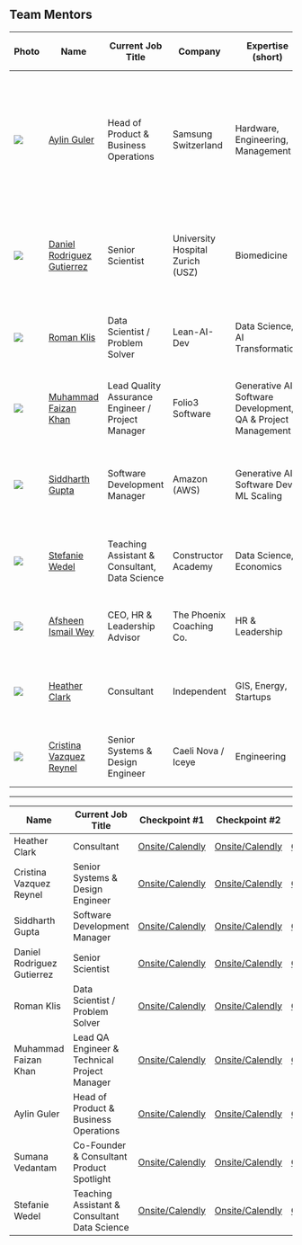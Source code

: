 ## Team Mentors 


| Photo | Name | Current Job Title | Company | Expertise (short) | Area of Expertise (detailed) | Calendly |
|---|---|---|---|---|---|---|
| ![](https://media.licdn.com/dms/image/v2/D4D03AQE_4KTc_7oIKA/profile-displayphoto-crop_800_800/B4DZeygM.jHMAM-/0/1751046476162?e=1762387200&v=beta&t=5JA0p503O8FOp59Ty4L9BvLOtpiJI7AElCmevNZS10c) | [Aylin Guler](https://www.linkedin.com/in/guleraylin/) | Head of Product & Business Operations | Samsung Switzerland | Hardware, Engineering, Management | Revenue Growth, Strategic Leadership, P&L Management, Innovation & R&D, Marketing & Brand Strategy, GenAI | [📅](https://calendly.com/wakk/individual-coaching-i-e) |
| ![](https://media.licdn.com/dms/image/v2/C4D03AQGygCBOAvJZAA/profile-displayphoto-shrink_800_800/profile-displayphoto-shrink_800_800/0/1621859582551?e=1761782400&v=beta&t=D5kE88UribV0LqmRym7Yo1FHQJZA4yjE782ich9aRgc) | [Daniel Rodriguez Gutierrez](https://www.linkedin.com/in/daniel-rodriguez-gutierrez/) | Senior Scientist | University Hospital Zurich (USZ) | Biomedicine | Translational research, clinical data integration, immunology, endocrinology, women’s health | [📅](https://calendly.com/rodriguez-gutierrez-dan/nasa-app-hackaton) |
| ![](https://media.licdn.com/dms/image/v2/D4E03AQGb8cp2TOy_mQ/profile-displayphoto-crop_800_800/B4EZlwl3NAIwAI-/0/1758530598225?e=1761782400&v=beta&t=6p3XDL28xIOAXW8ApX2G7P0JcR-oCnpB1b7cOEIzxmY) | [Roman Klis](https://www.linkedin.com/in/roman-pawel-klis-3811994/) | Data Scientist / Problem Solver | Lean-AI-Dev | Data Science, AI Transformation | Generative AI, large-scale data systems, process re-imagination, Lean-AI-DEV | [📅](https://calendly.com/roman-pawel-klis/nasa-hackathon-challenge-2025) |
| ![](https://media.licdn.com/dms/image/v2/D4D03AQGbfEbHxMYtBA/profile-displayphoto-shrink_800_800/B4DZe7mdPPHkAc-/0/1751199111771?e=1762387200&v=beta&t=DwOswhNRxF5YKhqcUC073eT3OyDkEgRcOwbHJUQ57NA) | [Muhammad Faizan Khan](https://www.linkedin.com/in/mfalzankhan/) | Lead Quality Assurance Engineer / Project Manager | Folio3 Software | Generative AI, Software Development, QA & Project Management | Software development, QA, project planning, AI-driven testing strategies | [📅](https://calendly.com/wakk/individual-coaching-i-e) |
| ![](https://media.licdn.com/dms/image/v2/C4D03AQE2rkESAw9HNA/profile-displayphoto-shrink_800_800/profile-displayphoto-shrink_800_800/0/1516495607255?e=1761782400&v=beta&t=5oFL5HnOAVTof0bVy6Sg6oTzmfzgHulcL1ruv9e5tW4) | [Siddharth Gupta](https://www.linkedin.com/in/sid88in/) | Software Development Manager | Amazon (AWS) | Generative AI, Software Dev, ML Scaling | Leading generative AI within AWS SageMaker, agentic experiences, edge ML | [📅](https://calendly.com/sid88in/new-meeting) |
| ![](https://media.licdn.com/dms/image/v2/C5103AQG5sx4icGc8tA/profile-displayphoto-shrink_800_800/profile-displayphoto-shrink_800_800/0/1517506830313?e=1761782400&v=beta&t=l233AujUtOCaBlcrOIhLsLAk4CJwNkDajgNTtGaFWsc) | [Stefanie Wedel](https://www.linkedin.com/in/stefaniewedel) | Teaching Assistant & Consultant, Data Science | Constructor Academy | Data Science, Economics | Data science consulting, economics, banking crises, teaching | [📅](https://calendly.com/wedel-stefanie/nasa-space-apps-mentoring-session) |
| ![](https://media.licdn.com/dms/image/v2/D4D03AQGt07Kx8WwtQg/profile-displayphoto-crop_800_800/B4DZkVYOYeIEAI-/0/1757000297091?e=1761782400&v=beta&t=Bos_iWNWbLAAmHAbWFtF6pn_8_CJ1798TdxepwEA7hs) | [Afsheen Ismail Wey](https://www.linkedin.com/in/afsheenismailwey) | CEO, HR & Leadership Advisor | The Phoenix Coaching Co. | HR & Leadership | Executive coaching, leadership strategy, team facilitation | [📅](https://scheduler.zoom.us/afsheen-ismail-wey/nasa-space-challenge-expert-mentor-afsheen-ismail) |
| ![](https://media.licdn.com/dms/image/v2/C4D03AQE2rkESAw9HNA/profile-displayphoto-shrink_800_800/profile-displayphoto-shrink_800_800/0/1516495607255?e=1761782400&v=beta&t=5oFL5HnOAVTof0bVy6Sg6oTzmfzgHulcL1ruv9e5tW4) | [Heather Clark](https://www.linkedin.com/in/heather-pace-clark/) | Consultant | Independent | GIS, Energy, Startups | GIS, energy, finance, insurance, agri, SaaS, fundraising & scaling |  |
| ![](https://media.licdn.com/dms/image/v2/D4E03AQEg_bY2cl9cXA/profile-displayphoto-crop_800_800/B4EZlZm8IcHEAM-/0/1758145006355?e=1761782400&v=beta&t=EPAmHNGms2JEdxoZmxwaKhvpKb1BAdsSY10pO9qLbZg) | [Cristina Vazquez Reynel](https://www.linkedin.com/in/cristinareynel) | Senior Systems & Design Engineer | Caeli Nova / Iceye | Engineering | Aerospace systems, design & systems engineering | [📅](https://calendly.com/cristinavreynel/new-meeting) |





-----

| Name | Current Job Title | Checkpoint #1 | Checkpoint #2 | Checkpoint #3 | LinkedIn | Calendly |
|---|---|---|---|---|---|---|
| Heather Clark | Consultant | [Onsite/Calendly](YOUR_LINK) | [Onsite/Calendly](YOUR_LINK) | [Onsite/Calendly](YOUR_LINK) | [<img src="https://cdn-icons-png.flaticon.com/512/174/174857.png" width="24"/>](https://www.linkedin.com/in/heather-pace-clark/) | [<img src="https://cdn-icons-png.flaticon.com/512/747/747310.png" width="24"/>](YOUR_CALENDLY_URL) |
| Cristina Vazquez Reynel | Senior Systems & Design Engineer | [Onsite/Calendly](YOUR_LINK) | [Onsite/Calendly](YOUR_LINK) | [Onsite/Calendly](YOUR_LINK) | [<img src="https://cdn-icons-png.flaticon.com/512/174/174857.png" width="24"/>](https://www.linkedin.com/in/cristinareynel) | [<img src="https://cdn-icons-png.flaticon.com/512/747/747310.png" width="24"/>](YOUR_CALENDLY_URL) |
| Siddharth Gupta | Software Development Manager | [Onsite/Calendly](YOUR_LINK) | [Onsite/Calendly](YOUR_LINK) | [Onsite/Calendly](YOUR_LINK) | [<img src="https://cdn-icons-png.flaticon.com/512/174/174857.png" width="24"/>](https://www.linkedin.com/in/sid88in/) | [<img src="https://cdn-icons-png.flaticon.com/512/747/747310.png" width="24"/>](https://calendly.com/sid88in/new-meeting) |
| Daniel Rodriguez Gutierrez | Senior Scientist | [Onsite/Calendly](YOUR_LINK) | [Onsite/Calendly](YOUR_LINK) | [Onsite/Calendly](YOUR_LINK) | [<img src="https://cdn-icons-png.flaticon.com/512/174/174857.png" width="24"/>](https://www.linkedin.com/in/daniel-rodriguez-gutierrez/) | [<img src="https://cdn-icons-png.flaticon.com/512/747/747310.png" width="24"/>](YOUR_CALENDLY_URL) |
| Roman Klis | Data Scientist / Problem Solver | [Onsite/Calendly](YOUR_LINK) | [Onsite/Calendly](YOUR_LINK) | [Onsite/Calendly](YOUR_LINK) | [<img src="https://cdn-icons-png.flaticon.com/512/174/174857.png" width="24"/>](https://www.linkedin.com/in/roman-pawel-klis-3811994/) | [<img src="https://cdn-icons-png.flaticon.com/512/747/747310.png" width="24"/>](YOUR_CALENDLY_URL) |
| Muhammad Faizan Khan | Lead QA Engineer & Technical Project Manager | [Onsite/Calendly](YOUR_LINK) | [Onsite/Calendly](YOUR_LINK) | [Onsite/Calendly](YOUR_LINK) | [<img src="https://cdn-icons-png.flaticon.com/512/174/174857.png" width="24"/>](https://www.linkedin.com/in/mfalzankhan/) | [<img src="https://cdn-icons-png.flaticon.com/512/747/747310.png" width="24"/>](YOUR_CALENDLY_URL) |
| Aylin Guler | Head of Product & Business Operations | [Onsite/Calendly](YOUR_LINK) | [Onsite/Calendly](YOUR_LINK) | [Onsite/Calendly](YOUR_LINK) | [<img src="https://cdn-icons-png.flaticon.com/512/174/174857.png" width="24"/>](https://www.linkedin.com/in/guleraylin) | [<img src="https://cdn-icons-png.flaticon.com/512/747/747310.png" width="24"/>](YOUR_CALENDLY_URL) |
| Sumana Vedantam | Co-Founder & Consultant	Product Spotlight | [Onsite/Calendly](YOUR_LINK) | [Onsite/Calendly](YOUR_LINK) | [Onsite/Calendly](YOUR_LINK) | [<img src="https://cdn-icons-png.flaticon.com/512/174/174857.png" width="24"/>](https://www.linkedin.com/in/roman-pawel-klis-3811994/) | [<img src="https://cdn-icons-png.flaticon.com/512/747/747310.png" width="24"/>](YOUR_CALENDLY_URL) |
| Stefanie Wedel | Teaching Assistant & Consultant Data Science	| [Onsite/Calendly](YOUR_LINK) | [Onsite/Calendly](YOUR_LINK) | [Onsite/Calendly](YOUR_LINK) | [<img src="https://cdn-icons-png.flaticon.com/512/174/174857.png" width="24"/>](https://www.linkedin.com/in/roman-pawel-klis-3811994/) | [<img src="https://cdn-icons-png.flaticon.com/512/747/747310.png" width="24"/>](YOUR_CALENDLY_URL) |


